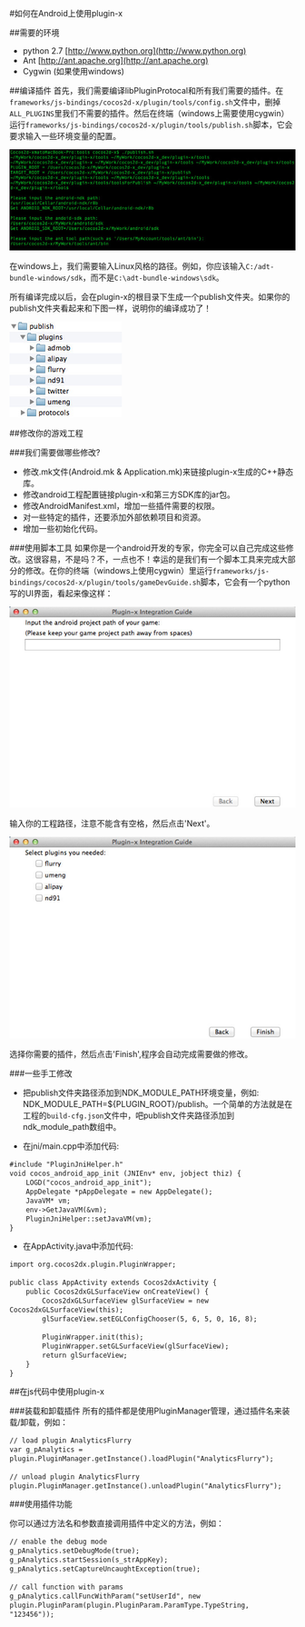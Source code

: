 #如何在Android上使用plugin-x

##需要的环境
- python 2.7 [http://www.python.org](http://www.python.org)
- Ant [http://ant.apache.org](http://ant.apache.org)
- Cygwin (如果使用windows)

##编译插件
首先，我们需要编译libPluginProtocal和所有我们需要的插件。在`frameworks/js-bindings/cocos2d-x/plugin/tools/config.sh`文件中，删掉`ALL_PLUGINS`里我们不需要的插件。然后在终端（windows上需要使用cygwin）运行`frameworks/js-bindings/cocos2d-x/plugin/tools/publish.sh`脚本，它会要求输入一些环境变量的配置。

![](res/plugin-x-setting-environment.jpg)

在windows上，我们需要输入Linux风格的路径。例如，你应该输入`C:/adt-bundle-windows/sdk`，而不是`C:\adt-bundle-windows\sdk`。

所有编译完成以后，会在plugin-x的根目录下生成一个publish文件夹。如果你的publish文件夹看起来和下图一样，说明你的编译成功了！

![](res/plugin-x-publish-folder.jpg)

##修改你的游戏工程

###我们需要做哪些修改?

- 修改.mk文件(Android.mk & Application.mk)来链接plugin-x生成的C++静态库。
- 修改android工程配置链接plugin-x和第三方SDK库的jar包。
- 修改AndroidManifest.xml，增加一些插件需要的权限。
- 对一些特定的插件，还要添加外部依赖项目和资源。
- 增加一些初始化代码。

###使用脚本工具
如果你是一个android开发的专家，你完全可以自己完成这些修改。这很容易，不是吗？不，一点也不！幸运的是我们有一个脚本工具来完成大部分的修改。在你的终端（windows上使用cygwin）里运行`frameworks/js-bindings/cocos2d-x/plugin/tools/gameDevGuide.sh`脚本，它会有一个python写的UI界面，看起来像这样：

![](res/plugin-x-guide-UI.jpg)

输入你的工程路径，注意不能含有空格，然后点击'Next'。

![](res/plugin-x-guide-UI2.jpg)

选择你需要的插件，然后点击'Finish',程序会自动完成需要做的修改。

###一些手工修改

- 把publish文件夹路径添加到NDK\_MODULE\_PATH环境变量，例如: NDK\_MODULE\_PATH=${PLUGIN_ROOT}/publish。一个简单的方法就是在工程的`build-cfg.json`文件中，吧publish文件夹路径添加到ndk\_module\_path数组中。

- 在jni/main.cpp中添加代码:

```
#include "PluginJniHelper.h"
void cocos_android_app_init (JNIEnv* env, jobject thiz) {
    LOGD("cocos_android_app_init");
    AppDelegate *pAppDelegate = new AppDelegate();
    JavaVM* vm;
    env->GetJavaVM(&vm);
    PluginJniHelper::setJavaVM(vm);
}
```

- 在AppActivity.java中添加代码:

```
import org.cocos2dx.plugin.PluginWrapper;

public class AppActivity extends Cocos2dxActivity {
    public Cocos2dxGLSurfaceView onCreateView() {
        Cocos2dxGLSurfaceView glSurfaceView = new Cocos2dxGLSurfaceView(this);
        glSurfaceView.setEGLConfigChooser(5, 6, 5, 0, 16, 8);

        PluginWrapper.init(this);
        PluginWrapper.setGLSurfaceView(glSurfaceView);
        return glSurfaceView;
    }
}
```
##在js代码中使用plugin-x

###装载和卸载插件
所有的插件都是使用PluginManager管理，通过插件名来装载/卸载，例如：

```
// load plugin AnalyticsFlurry
var g_pAnalytics = plugin.PluginManager.getInstance().loadPlugin("AnalyticsFlurry");

// unload plugin AnalyticsFlurry
plugin.PluginManager.getInstance().unloadPlugin("AnalyticsFlurry");
```

###使用插件功能

你可以通过方法名和参数直接调用插件中定义的方法，例如：

```
// enable the debug mode
g_pAnalytics.setDebugMode(true);
g_pAnalytics.startSession(s_strAppKey);
g_pAnalytics.setCaptureUncaughtException(true);

// call function with params
g_pAnalytics.callFuncWithParam("setUserId", new plugin.PluginParam(plugin.PluginParam.ParamType.TypeString, "123456"));
```